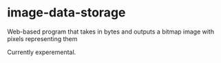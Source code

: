 # image-data-storage
Web-based program that takes in bytes and outputs a bitmap image with pixels representing them

Currently experemental.
